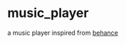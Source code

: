 # music_player


a music player inspired from [behance](https://www.behance.net/gallery/157261331/Music-App-UI-Design)
